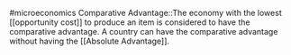 #microeconomics 
Comparative Advantage::The economy with the lowest [[opportunity cost]] to produce an item is considered to have the comparative advantage. A country can have the comparative advantage without having the [[Absolute Advantage]].